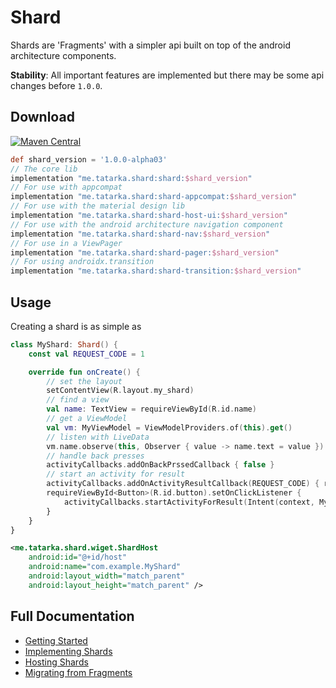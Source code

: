 # Shard

Shards are 'Fragments' with a simpler api built on top of the android architecture components. 

**Stability**: All important features are implemented but there may be some api changes before `1.0.0`.

## Download
[![Maven Central](https://maven-badges.herokuapp.com/maven-central/me.tatarka.shard/shard/badge.svg?style=flat)](https://maven-badges.herokuapp.com/maven-central/me.tatarka.shard/shard)

```groovy
def shard_version = '1.0.0-alpha03'
// The core lib
implementation "me.tatarka.shard:shard:$shard_version"
// For use with appcompat
implementation "me.tatarka.shard:shard-appcompat:$shard_version"
// For use with the material design lib 
implementation "me.tatarka.shard:shard-host-ui:$shard_version"
// For use with the android architecture navigation component
implementation "me.tatarka.shard:shard-nav:$shard_version"
// For use in a ViewPager
implementation "me.tatarka.shard:shard-pager:$shard_version"
// For using androidx.transition
implementation "me.tatarka.shard:shard-transition:$shard_version"
```

## Usage

Creating a shard is as simple as
```kotlin
class MyShard: Shard() {
    const val REQUEST_CODE = 1

    override fun onCreate() {
        // set the layout
        setContentView(R.layout.my_shard)
        // find a view
        val name: TextView = requireViewById(R.id.name)
        // get a ViewModel
        val vm: MyViewModel = ViewModelProviders.of(this).get()
        // listen with LiveData
        vm.name.observe(this, Observer { value -> name.text = value })
        // handle back presses
        activityCallbacks.addOnBackPrssedCallback { false }
        // start an activity for result
        activityCallbacks.addOnActivityResultCallback(REQUEST_CODE) { resultCode, data -> }
        requireViewById<Button>(R.id.button).setOnClickListener {
            activityCallbacks.startActivityForResult(Intent(context, MyActivity::class.java), REQUEST_CODE)
        }
    }
}
```

```xml
<me.tatarka.shard.wiget.ShardHost
    android:id="@+id/host"
    android:name="com.example.MyShard"
    android:layout_width="match_parent"
    android:layout_height="match_parent" />
```

## Full Documentation

- [Getting Started](/docs/getting-started.md)
- [Implementing Shards](/docs/implementing-shards.md)
- [Hosting Shards](/docs/hosting-shards.md)
- [Migrating from Fragments](/docs/migrating-from-fragments.md)
